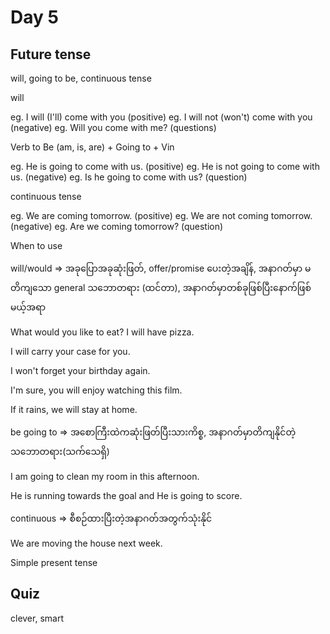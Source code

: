 # Day 5

## Future tense

will, going to be, continuous tense

will

eg. I will (I'll) come with you (positive)
eg. I will not (won't) come with you (negative)
eg. Will you come with me? (questions)

Verb to Be (am, is, are) + Going to + Vin

eg. He is going to come with us. (positive)
eg. He is not going to come with us. (negative)
eg. Is he going to come with us? (question)

continuous tense

eg. We are coming tomorrow. (positive)
eg. We are not coming tomorrow. (negative)
eg. Are we coming tomorrow? (question)

When to use

will/would => အခုပြောအခုဆုံးဖြတ်, offer/promise ပေးတဲ့အချိန်, အနာဂတ်မှာ မတိကျသော general သဘောတရား (ထင်တာ), အနာဂတ်မှာတစ်ခုဖြစ်ပြီးနောက်ဖြစ်မယ့်အရာ

What would you like to eat?
I will have pizza.

I will carry your case for you.

I won't forget your birthday again.

I'm sure, you will enjoy watching this film.

If it rains, we will stay at home.

be going to =>  အစောကြီးထဲကဆုံးဖြတ်ပြီးသားကိစ္စ, အနာဂတ်မှာတိကျနိုင်တဲ့သဘောတရား(သက်သေရှိ)

I am going to clean my room in this afternoon.

He is running towards the goal and He is going to score.

continuous => စီစဉ်ထားပြီးတဲ့အနာဂတ်အတွက်သုံးနိုင်

We are moving the house next week.

Simple present tense

## Quiz

clever, smart
